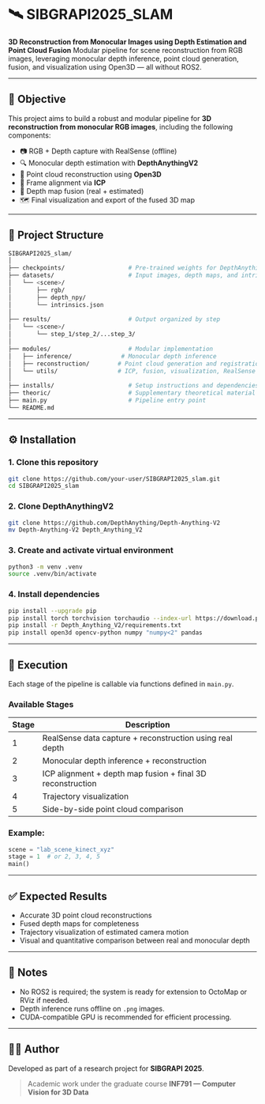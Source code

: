 # 🛰️ SIBGRAPI2025\_SLAM

**3D Reconstruction from Monocular Images using Depth Estimation and Point Cloud Fusion**
Modular pipeline for scene reconstruction from RGB images, leveraging monocular depth inference, point cloud generation, fusion, and visualization using Open3D — all without ROS2.

---

## 🎯 Objective

This project aims to build a robust and modular pipeline for **3D reconstruction from monocular RGB images**, including the following components:

* 📷 RGB + Depth capture with RealSense (offline)
* 🔍 Monocular depth estimation with **DepthAnythingV2**
* 🔁 Point cloud reconstruction using **Open3D**
* 🔄 Frame alignment via **ICP**
* 🧩 Depth map fusion (real + estimated)
* 🗺️ Final visualization and export of the fused 3D map

---

## 📁 Project Structure

```bash
SIBGRAPI2025_slam/
│
├── checkpoints/                  # Pre-trained weights for DepthAnything
├── datasets/                     # Input images, depth maps, and intrinsics
│   └── <scene>/
│       ├── rgb/
│       ├── depth_npy/
│       └── intrinsics.json
│
├── results/                      # Output organized by step
│   └── <scene>/
│       └── step_1/step_2/...step_3/
│
├── modules/                      # Modular implementation
│   ├── inference/              # Monocular depth inference
│   ├── reconstruction/        # Point cloud generation and registration
│   └── utils/                 # ICP, fusion, visualization, RealSense tools
│
├── installs/                     # Setup instructions and dependencies
├── theoric/                      # Supplementary theoretical material
├── main.py                       # Pipeline entry point
└── README.md
```

---

## ⚙️ Installation

### 1. Clone this repository

```bash
git clone https://github.com/your-user/SIBGRAPI2025_slam.git
cd SIBGRAPI2025_slam
```

### 2. Clone DepthAnythingV2

```bash
git clone https://github.com/DepthAnything/Depth-Anything-V2
mv Depth-Anything-V2 Depth_Anything_V2
```

### 3. Create and activate virtual environment

```bash
python3 -m venv .venv
source .venv/bin/activate
```

### 4. Install dependencies

```bash
pip install --upgrade pip
pip install torch torchvision torchaudio --index-url https://download.pytorch.org/whl/cu118  # cu121 cu128
pip install -r Depth_Anything_V2/requirements.txt
pip install open3d opencv-python numpy "numpy<2" pandas
```

---

## 🚀 Execution

Each stage of the pipeline is callable via functions defined in `main.py`.

### Available Stages

| Stage | Description                                                |
| ----- | ---------------------------------------------------------- |
| 1     | RealSense data capture + reconstruction using real depth   |
| 2     | Monocular depth inference + reconstruction                 |
| 3     | ICP alignment + depth map fusion + final 3D reconstruction |
| 4     | Trajectory visualization                                   |
| 5     | Side-by-side point cloud comparison                        |

### Example:

```python
scene = "lab_scene_kinect_xyz"
stage = 1  # or 2, 3, 4, 5
main()
```

---

## ✅ Expected Results

* Accurate 3D point cloud reconstructions
* Fused depth maps for completeness
* Trajectory visualization of estimated camera motion
* Visual and quantitative comparison between real and monocular depth

---

## 📌 Notes

* No ROS2 is required; the system is ready for extension to OctoMap or RViz if needed.
* Depth inference runs offline on `.png` images.
* CUDA-compatible GPU is recommended for efficient processing.

---

## 👨‍🔬 Author

Developed as part of a research project for **SIBGRAPI 2025**.

> Academic work under the graduate course **INF791 — Computer Vision for 3D Data**
